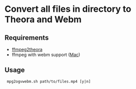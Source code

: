 # Convert all files in directory to Theora and Webm

## Requirements
- [ffmpeg2theora](http://v2v.cc/~j/ffmpeg2theora/)
- ffmpeg with webm support ([Mac](https://gist.github.com/clayton/6196167))

## Usage
` mpg2ogvwebm.sh path/to/files.mp4 [y|n]`